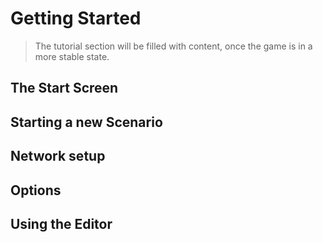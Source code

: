 # Getting Started

> The tutorial section will be filled with content, once the game is in a more stable state.

## The Start Screen

## Starting a new Scenario

## Network setup

## Options

## Using the Editor